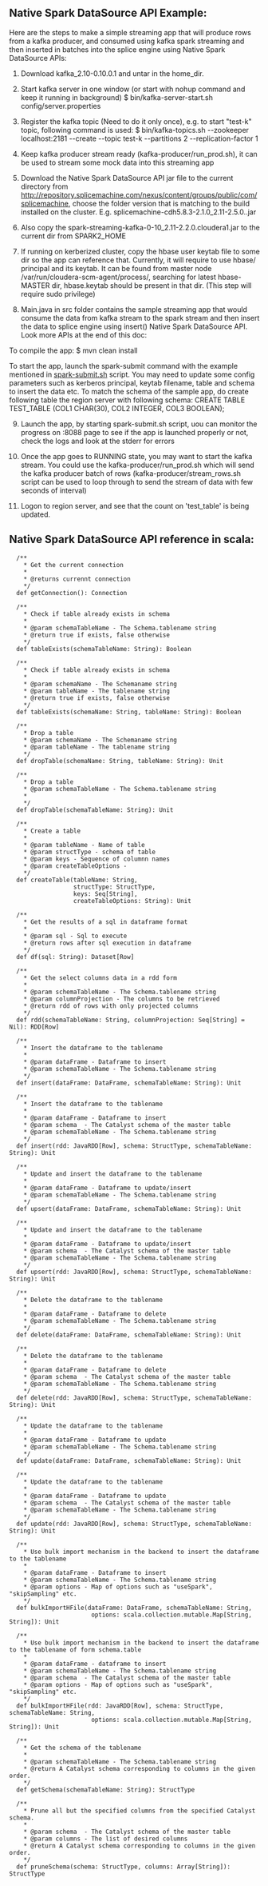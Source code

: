 ## Native Spark DataSource API Example:

Here are the steps to make a simple streaming app that will produce rows from a kafka producer, and consumed using kafka spark streaming and then inserted in batches into the splice engine using Native Spark DataSource APIs:

1. Download kafka_2.10-0.10.0.1 and untar in the home_dir.

1. Start kafka server in one window (or start with nohup command and keep it running in background)
$ bin/kafka-server-start.sh  config/server.properties

2. Register the kafka topic  (Need to do it only once), e.g. to start "test-k" topic, following command is used:
$ bin/kafka-topics.sh --zookeeper localhost:2181 --create --topic test-k --partitions 2 --replication-factor 1

4. Keep kafka producer stream ready (kafka-producer/run_prod.sh), it can be used to stream some mock data into this streaming app

5. Download the Native Spark DataSource API jar file to the current directory from  http://repository.splicemachine.com/nexus/content/groups/public/com/splicemachine, choose the folder version that is matching to the build installed on the cluster. E.g. splicemachine-cdh5.8.3-2.1.0_2.11-2.5.0.<timestamp>.jar

6. Also copy the spark-streaming-kafka-0-10_2.11-2.2.0.cloudera1.jar to the current dir from SPARK2_HOME

7. If running on kerberized cluster, copy the hbase user keytab file to some dir so the app can reference that. Currently, it will require to use hbase/<masterNode> principal and its keytab. It can be found from master node  /var/run/cloudera-scm-agent/process/, searching for latest hbase-MASTER dir, hbase.keytab should be present in that dir. (This step will require sudo privilege)

8. Main.java in src folder contains the sample streaming app that would consume the data from kafka stream to the spark stream and then insert the data to splice engine using insert() Native Spark DataSource API. Look more APIs at the end of this doc:

To compile the app:
$ mvn clean install

To start the app, launch the spark-submit command with the example mentioned in [spark-submit.sh](./spark_submit.sh) script. You may need to update some config parameters such as kerberos principal, keytab filename, table and schema to insert the data etc.
To match the schema of the sample app, do create following table the region server  with following schema:
CREATE TABLE TEST_TABLE (COL1 CHAR(30), COL2 INTEGER, COL3 BOOLEAN);

9. Launch the app, by starting spark-submit.sh script, uou can monitor the progress on <namenode>:8088 page to see if the app is launched properly or not, check the logs and look at the stderr for errors

10. Once the app goes to RUNNING state, you may want to start the kafka stream. You could use the kafka-producer/run_prod.sh which will send the kafka producer batch of rows (kafka-producer/stream_rows.sh script can be used to loop through to send the stream of data with few seconds of interval)

11. Logon to region server, and see that the count on 'test_table' is being updated.



## Native Spark DataSource API reference in scala:
```
  /**
    * Get the current connection
    *
    * @returns currennt connection
    */
  def getConnection(): Connection

  /**
    * Check if table already exists in schema
    *
    * @param schemaTableName - The Schema.tablename string
    * @return true if exists, false otherwise
    */
  def tableExists(schemaTableName: String): Boolean

  /**
    * Check if table already exists in schema
    *
    * @param schemaName - The Schemaname string
    * @param tableName - The tablename string
    * @return true if exists, false otherwise
    */
  def tableExists(schemaName: String, tableName: String): Boolean

  /**
    * Drop a table
    * @param schemaName - The Schemaname string
    * @param tableName - The tablename string
    */
  def dropTable(schemaName: String, tableName: String): Unit

  /**
    * Drop a table
    * @param schemaTableName - The Schema.tablename string
    *
    */
  def dropTable(schemaTableName: String): Unit

  /**
    * Create a table
    *
    * @param tableName - Name of table
    * @param structType - schema of table
    * @param keys - Sequence of columnn names
    * @param createTableOptions -
    */
  def createTable(tableName: String,
                  structType: StructType,
                  keys: Seq[String],
                  createTableOptions: String): Unit

  /**
    * Get the results of a sql in dataframe format
    *
    * @param sql - Sql to execute
    * @return rows after sql execution in dataframe
    */
  def df(sql: String): Dataset[Row]

  /**
    * Get the select columns data in a rdd form
    *
    * @param schemaTableName - The Schema.tablename string
    * @param columnProjection - The columns to be retrieved
    * @return rdd of rows with only projected columns
    */
  def rdd(schemaTableName: String, columnProjection: Seq[String] = Nil): RDD[Row]

  /**
    * Insert the dataframe to the tablename
    *
    * @param dataFrame - Dataframe to insert
    * @param schemaTableName - The Schema.tablename string
    */
  def insert(dataFrame: DataFrame, schemaTableName: String): Unit

  /**
    * Insert the dataframe to the tablename
    *
    * @param dataFrame - Dataframe to insert
    * @param schema  - The Catalyst schema of the master table
    * @param schemaTableName - The Schema.tablename string
    */
  def insert(rdd: JavaRDD[Row], schema: StructType, schemaTableName: String): Unit

  /**
    * Update and insert the dataframe to the tablename
    *
    * @param dataFrame - Dataframe to update/insert
    * @param schemaTableName - The Schema.tablename string
    */
  def upsert(dataFrame: DataFrame, schemaTableName: String): Unit

  /**
    * Update and insert the dataframe to the tablename
    *
    * @param dataFrame - Dataframe to update/insert
    * @param schema  - The Catalyst schema of the master table
    * @param schemaTableName - The Schema.tablename string
    */
  def upsert(rdd: JavaRDD[Row], schema: StructType, schemaTableName: String): Unit

  /**
    * Delete the dataframe to the tablename
    *
    * @param dataFrame - Dataframe to delete
    * @param schemaTableName - The Schema.tablename string
    */
  def delete(dataFrame: DataFrame, schemaTableName: String): Unit

  /**
    * Delete the dataframe to the tablename
    *
    * @param dataFrame - Dataframe to delete
    * @param schema  - The Catalyst schema of the master table
    * @param schemaTableName - The Schema.tablename string
    */
  def delete(rdd: JavaRDD[Row], schema: StructType, schemaTableName: String): Unit

  /**
    * Update the dataframe to the tablename
    *
    * @param dataFrame - Dataframe to update
    * @param schemaTableName - The Schema.tablename string
    */
  def update(dataFrame: DataFrame, schemaTableName: String): Unit

  /**
    * Update the dataframe to the tablename
    *
    * @param dataFrame - Dataframe to update
    * @param schema  - The Catalyst schema of the master table
    * @param schemaTableName - The Schema.tablename string
    */
  def update(rdd: JavaRDD[Row], schema: StructType, schemaTableName: String): Unit

  /**
    * Use bulk import mechanism in the backend to insert the dataframe to the tablename
    *
    * @param dataFrame - Dataframe to insert
    * @param schemaTableName - The Schema.tablename string
    * @param options - Map of options such as "useSpark", "skipSampling" etc.
    */
  def bulkImportHFile(dataFrame: DataFrame, schemaTableName: String,
                       options: scala.collection.mutable.Map[String, String]): Unit

  /**
    * Use bulk import mechanism in the backend to insert the dataframe to the tablename of form schema.table
    *
    * @param dataFrame - dataframe to insert
    * @param schemaTableName - The Schema.tablename string
    * @param schema  - The Catalyst schema of the master table
    * @param options - Map of options such as "useSpark", "skipSampling" etc.
    */
  def bulkImportHFile(rdd: JavaRDD[Row], schema: StructType, schemaTableName: String,
                       options: scala.collection.mutable.Map[String, String]): Unit

  /**
    * Get the schema of the tablename
    *
    * @param schemaTableName - The Schema.tablename string
    * @return A Catalyst schema corresponding to columns in the given order.
    */
  def getSchema(schemaTableName: String): StructType

  /**
    * Prune all but the specified columns from the specified Catalyst schema.
    *
    * @param schema  - The Catalyst schema of the master table
    * @param columns - The list of desired columns
    * @return A Catalyst schema corresponding to columns in the given order.
    */
  def pruneSchema(schema: StructType, columns: Array[String]): StructType
```

